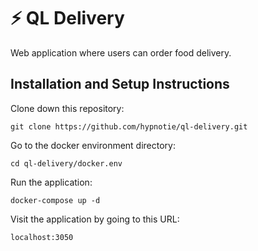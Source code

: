 # ⚡️ QL Delivery

Web application where users can order food delivery.

## Installation and Setup Instructions

Clone down this repository:  
```
git clone https://github.com/hypnotie/ql-delivery.git
```  

Go to the docker environment directory:  
```
cd ql-delivery/docker.env
```  

Run the application:  
```
docker-compose up -d
```  

Visit the application by going to this URL:  
  
`localhost:3050`
